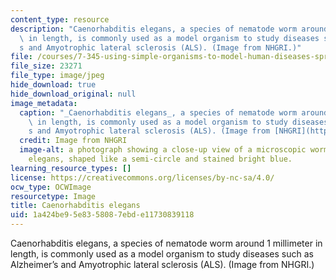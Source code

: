 ```yaml
---
content_type: resource
description: "Caenorhabditis elegans, a species of nematode worm around 1 millimeter\
  \ in length, is commonly used as a model organism to study diseases such as Alzheimer\u2019\
  s and Amyotrophic lateral sclerosis (ALS). (Image from NHGRI.)"
file: /courses/7-345-using-simple-organisms-to-model-human-diseases-spring-2013/1a424be95e8358087ebde11730839118_7-345s13.jpg
file_size: 23271
file_type: image/jpeg
hide_download: true
hide_download_original: null
image_metadata:
  caption: "_Caenorhabditis elegans_, a species of nematode worm around 1 millimeter\
    \ in length, is commonly used as a model organism to study diseases such as Alzheimer\u2019\
    s and Amyotrophic lateral sclerosis (ALS). (Image from [NHGRI](http://www.genome.gov/).)"
  credit: Image from NHGRI
  image-alt: a photograph showing a close-up view of a microscopic worm, called C.
    elegans, shaped like a semi-circle and stained bright blue.
learning_resource_types: []
license: https://creativecommons.org/licenses/by-nc-sa/4.0/
ocw_type: OCWImage
resourcetype: Image
title: Caenorhabditis elegans
uid: 1a424be9-5e83-5808-7ebd-e11730839118
---
```

Caenorhabditis elegans, a species of nematode worm around 1 millimeter in length, is commonly used as a model organism to study diseases such as Alzheimer’s and Amyotrophic lateral sclerosis (ALS). (Image from NHGRI.)
